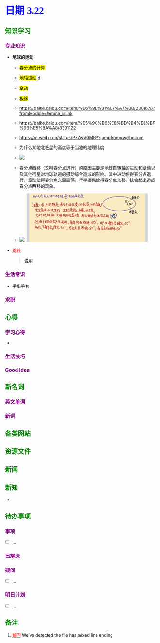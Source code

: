 ## <font color = blue face=楷体 size=6>日期 3.22</font>

## <font color = green>知识学习 </font>
### <font color = purple>专业知识 </font>
+ **地球的运动**
	 + <mark> 春分点的计算</mark>
	 + <mark>地轴进动</mark> d
	 + <mark> 章动</mark>
	 + <mark> 极移</mark>
	 + https://baike.baidu.com/item/%E6%9E%81%E7%A7%BB/2381678?fromModule=lemma_inlink
	 + https://baike.baidu.com/item/%E5%9C%B0%E8%BD%B4%E8%BF%9B%E5%8A%A8/8391122
	 + https://m.weibo.cn/status/P7ZwV0MBP?jumpfrom=weibocom
	 +  为什么某地北极星的高度等于当地的地理纬度
	 + <img src="https://tiku-data.cdn.bcebos.com/originalpic/2dd2db0f6f37f3d29eeb27559ac1f7ac.jpg?auth_key=2366741361-0-0-0a808b16a3417ab15fde145812e1ab6e">
	 + 春分点西移（又叫春分点退行）的原因主要是地球自转轴的进动和章动以及其他行星对地球轨道的摄动综合造成的影响。其中进动使得春分点退行，章动使得春分点东西震荡，行星摄动使得春分点东移，综合起来造成春分点西移的现象。
	 + <img src="https://iknow-pic.cdn.bcebos.com/2f738bd4b31c87010905dadc297f9e2f0708ff5d?x-bce-process=image%2Fresize%2Cm_lfit%2Cw_600%2Ch_800%2Climit_1%2Fquality%2Cq_85%2Fformat%2Cf_auto">

		<img src>
		<img src =../picture/3.22/IMG_20250322_124318.jpg width =400>

+ 
	<a id = "01-1">  [<font color = red>跳转</font>](#01-2)
   > <font color = o> 说明 </font>
### <font color = purple>生活常识 </font>
+ 手指手套
### <font color = purple>求职 </font>



## <font color = green>心得 </font>
### <font color = purple>学习心得 </font>
+ 
### <font color = purple>生活技巧 </font>

### <font color = purple>Good Idea </font>



## <font color = green>新名词 </font>
### <font color = purple>英文单词 </font>
### <font color = purple>新词 </font>



## <font color = green>各类网站 </font>


## <font color = green>资源文件 </font>


## <font color = green>新闻 </font>


## <font color = green>新知 </font>
+ 

## <font color = green>待办事项 </font>
### <font color = purple>事项 </font>
- [ ] ...
### <font color = purple>已解决 </font>
### <font color = purple>疑问 </font>
- [ ] ...
### <font color = purple>明日计划 </font>
- [ ] ...


## <font color = green>备注 </font>
  1. <a id ="01-2">[<font color = red>跳回</font>](#01-1)
We’ve detected the file has mixed line ending
<!--stackedit_data:
eyJoaXN0b3J5IjpbLTMyNzcxNDI1MiwxNjkyNzE0NjE3LC0zMz
A2Nzk3OTIsODU5OTMyMTU0LC0xOTYwNTEzMjI0LDc1NDg2Njc3
MywtMTk2MDUxMzIyNCwtNjk4MTc1NTIxLDEyMTY1NzYzMzEsLT
kzNjI1MTM1MCwtMTMxNDc4Nzg2NCwtMTA2NDQzODA1OCw3MTEx
MjQxNDcsMTQ4NTE0NzA2Nyw4MDA4NjE4NTIsNDk4Mjg2NDM5XX
0=
-->